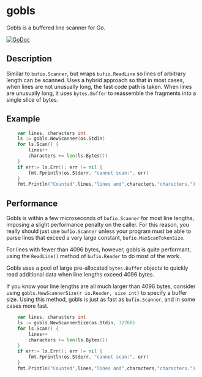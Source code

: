 # gobls

Gobls is a buffered line scanner for Go.

[![GoDoc](https://godoc.org/github.com/karrick/gobls?status.svg)](https://godoc.org/github.com/karrick/gobls)

## Description

Similar to `bufio.Scanner`, but wraps `bufio.ReadLine` so lines of
arbitrary length can be scanned. Uses a hybrid approach so that in
most cases, when lines are not unusually long, the fast code path is
taken. When lines are unusually long, it uses `bytes.Buffer` to
reassemble the fragments into a single slice of bytes.

## Example

```Go
    var lines, characters int
    ls := gobls.NewScanner(os.Stdin)
    for ls.Scan() {
        lines++
        characters += len(ls.Bytes())
    }
    if err:= ls.Err(); err != nil {
        fmt.Fprintln(os.Stderr, "cannot scan:", err)
    }
    fmt.Println("Counted",lines,"lines and",characters,"characters.")
```

## Performance

Gobls is within a few microseconds of `bufio.Scanner` for most line
lengths, imposing a slight performance penalty on the caller. For this
reason, you really should just use `bufio.Scanner` unless your program
must be able to parse lines that exceed a very large constant,
`bufio.MaxScanTokenSize`.

For lines with fewer than 4096 bytes, however, gobls is quite
performant, using the `ReadLine()` method of `bufio.Reader` to do most
of the work.

Gobls uses a pool of large pre-allocated `bytes.Buffer` objects to
quickly read additional data when line lengths exceed 4096 bytes.

If you know your line lengths are all much larger than 4096 bytes,
consider using `gobls.NewScannerSize(r io.Reader, size int)` to
specify a buffer size. Using this method, gobls is just as fast as
`bufio.Scanner`, and in some cases more fast.

```Go
    var lines, characters int
    ls := gobls.NewScannerSize(os.Stdin, 32768)
    for ls.Scan() {
        lines++
        characters += len(ls.Bytes())
    }
    if err:= ls.Err(); err != nil {
        fmt.Fprintln(os.Stderr, "cannot scan:", err)
    }
    fmt.Println("Counted",lines,"lines and",characters,"characters.")
```
